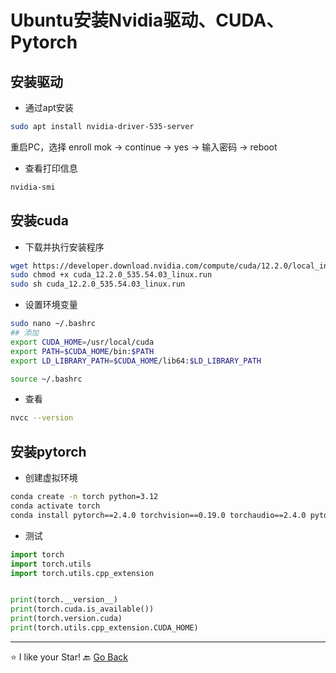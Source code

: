 # Ubuntu安装Nvidia驱动、CUDA、Pytorch

## 安装驱动

- 通过apt安装

```bash
sudo apt install nvidia-driver-535-server
```

重启PC，选择 enroll mok -> continue -> yes -> 输入密码 -> reboot

- 查看打印信息

```bash
nvidia-smi
```

## 安装cuda

- 下载并执行安装程序

```bash
wget https://developer.download.nvidia.com/compute/cuda/12.2.0/local_installers/cuda_12.2.0_535.54.03_linux.run
sudo chmod +x cuda_12.2.0_535.54.03_linux.run
sudo sh cuda_12.2.0_535.54.03_linux.run
```

- 设置环境变量

```bash
sudo nano ~/.bashrc
## 添加
export CUDA_HOME=/usr/local/cuda
export PATH=$CUDA_HOME/bin:$PATH
export LD_LIBRARY_PATH=$CUDA_HOME/lib64:$LD_LIBRARY_PATH

source ~/.bashrc
```

- 查看

```bash
nvcc --version
```

## 安装pytorch

- 创建虚拟环境

```bash
conda create -n torch python=3.12
conda activate torch
conda install pytorch==2.4.0 torchvision==0.19.0 torchaudio==2.4.0 pytorch-cuda=12.4 -c pytorch -c nvidia
```

- 测试

```python
import torch
import torch.utils
import torch.utils.cpp_extension


print(torch.__version__)
print(torch.cuda.is_available())
print(torch.version.cuda)
print(torch.utils.cpp_extension.CUDA_HOME)
```

***
⭐ I like your Star!
🔙 [Go Back](README.md)